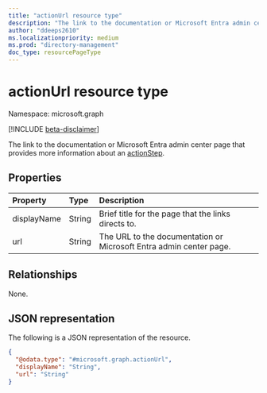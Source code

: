 ```yaml
---
title: "actionUrl resource type"
description: "The link to the documentation or Microsoft Entra admin center page that provides more information about an actionStep."
author: "ddeeps2610"
ms.localizationpriority: medium
ms.prod: "directory-management"
doc_type: resourcePageType
---
```


# actionUrl resource type

Namespace: microsoft.graph

[!INCLUDE [beta-disclaimer](../../includes/beta-disclaimer.md)]

The link to the documentation or Microsoft Entra admin center page that provides more information about an [actionStep](../resources/actionstep.md).

## Properties
|Property|Type|Description|
|:---|:---|:---|
|displayName|String|Brief title for the page that the links directs to.|
|url|String|The URL to the documentation or Microsoft Entra admin center page.|

## Relationships
None.

## JSON representation
The following is a JSON representation of the resource.
<!-- {
  "blockType": "resource",
  "@odata.type": "microsoft.graph.actionUrl"
}
-->
``` json
{
  "@odata.type": "#microsoft.graph.actionUrl",
  "displayName": "String",
  "url": "String"
}
```

